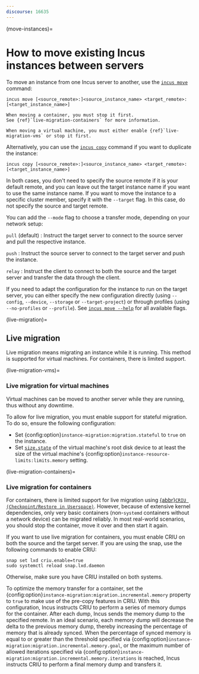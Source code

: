 ```yaml
---
discourse: 16635
---
```


(move-instances)=
# How to move existing Incus instances between servers

To move an instance from one Incus server to another, use the [`incus move`](incus_move.md) command:

    incus move [<source_remote>:]<source_instance_name> <target_remote>:[<target_instance_name>]

```{note}
When moving a container, you must stop it first.
See {ref}`live-migration-containers` for more information.

When moving a virtual machine, you must either enable {ref}`live-migration-vms` or stop it first.
```

Alternatively, you can use the [`incus copy`](incus_copy.md) command if you want to duplicate the instance:

    incus copy [<source_remote>:]<source_instance_name> <target_remote>:[<target_instance_name>]

In both cases, you don't need to specify the source remote if it is your default remote, and you can leave out the target instance name if you want to use the same instance name.
If you want to move the instance to a specific cluster member, specify it with the `--target` flag.
In this case, do not specify the source and target remote.

You can add the `--mode` flag to choose a transfer mode, depending on your network setup:

`pull` (default)
: Instruct the target server to connect to the source server and pull the respective instance.

`push`
: Instruct the source server to connect to the target server and push the instance.

`relay`
: Instruct the client to connect to both the source and the target server and transfer the data through the client.

If you need to adapt the configuration for the instance to run on the target server, you can either specify the new configuration directly (using `--config`, `--device`, `--storage` or `--target-project`) or through profiles (using `--no-profiles` or `--profile`). See [`incus move --help`](incus_move.md) for all available flags.

(live-migration)=
## Live migration

Live migration means migrating an instance while it is running.
This method is supported for virtual machines.
For containers, there is limited support.

(live-migration-vms)=
### Live migration for virtual machines

Virtual machines can be moved to another server while they are running, thus without any downtime.

To allow for live migration, you must enable support for stateful migration.
To do so, ensure the following configuration:

* Set {config:option}`instance-migration:migration.stateful` to `true` on the instance.
* Set [`size.state`](devices-disk) of the virtual machine's root disk device to at least the size of the virtual machine's {config:option}`instance-resource-limits:limits.memory` setting.

(live-migration-containers)=
### Live migration for containers

For containers, there is limited support for live migration using [{abbr}`CRIU (Checkpoint/Restore in Userspace)`](https://criu.org/).
However, because of extensive kernel dependencies, only very basic containers (non-`systemd` containers without a network device) can be migrated reliably.
In most real-world scenarios, you should stop the container, move it over and then start it again.

If you want to use live migration for containers, you must enable CRIU on both the source and the target server.
If you are using the snap, use the following commands to enable CRIU:

    snap set lxd criu.enable=true
    sudo systemctl reload snap.lxd.daemon

Otherwise, make sure you have CRIU installed on both systems.

To optimize the memory transfer for a container, set the {config:option}`instance-migration:migration.incremental.memory` property to `true` to make use of the pre-copy features in CRIU.
With this configuration, Incus instructs CRIU to perform a series of memory dumps for the container.
After each dump, Incus sends the memory dump to the specified remote.
In an ideal scenario, each memory dump will decrease the delta to the previous memory dump, thereby increasing the percentage of memory that is already synced.
When the percentage of synced memory is equal to or greater than the threshold specified via {config:option}`instance-migration:migration.incremental.memory.goal`, or the maximum number of allowed iterations specified via {config:option}`instance-migration:migration.incremental.memory.iterations` is reached, Incus instructs CRIU to perform a final memory dump and transfers it.
